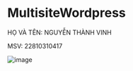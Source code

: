 # MultisiteWordpress

HỌ VÀ TÊN: NGUYỄN THÀNH VINH


MSV: 22810310417


![image](https://github.com/user-attachments/assets/335e6a9a-cc21-4249-a39b-9a4d70885ba2)
